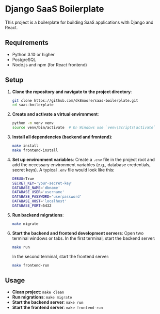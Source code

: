 # Django SaaS Boilerplate

This project is a boilerplate for building SaaS applications with Django and React.

## Requirements

- Python 3.10 or higher
- PostgreSQL
- Node.js and npm (for React frontend)

## Setup

1. **Clone the repository and navigate to the project directory**:
    ```bash
    git clone https://github.com/dk8moore/saas-boilerplate.git
    cd saas-boilerplate
    ```

2. **Create and activate a virtual environment**:
    ```bash
    python -m venv venv
    source venv/bin/activate  # On Windows use `venv\Scripts\activate`
    ```

3. **Install all dependencies (backend and frontend)**:
    ```bash
    make install
    make frontend-install
    ```

4. **Set up environment variables**:
    Create a `.env` file in the project root and add the necessary environment variables (e.g., database credentials, secret keys). A typical `.env` file would look like this:
    ```bash
    DEBUG=True
    SECRET_KEY='your-secret-key'
    DATABASE_NAME='dbname'
    DATABASE_USER='username'
    DATABASE_PASSWORD='userpassword'
    DATABASE_HOST='localhost'
    DATABASE_PORT=5432
    ```

5. **Run backend migrations**:
    ```bash
    make migrate
    ```

6. **Start the backend and frontend development servers**:
    Open two terminal windows or tabs. In the first terminal, start the backend server:
    ```bash
    make run
    ```
    In the second terminal, start the frontend server:
    ```bash
    make frontend-run
    ```

## Usage

- **Clean project**: `make clean`
- **Run migrations**: `make migrate`
- **Start the backend server**: `make run`
- **Start the frontend server**: `make frontend-run`
